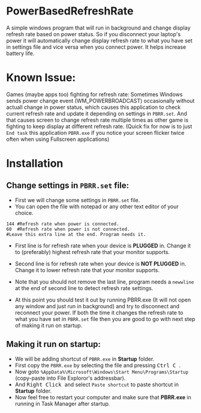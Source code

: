 # PowerBasedRefreshRate
A simple windows program that will run in background and change display refresh rate based on power status. So if you disconnect your laptop's power it will automatically change display refresh rate to what you have set in settings file and vice versa when you connect power. It helps increase battery life.

# Known Issue:
Games (maybe apps too) fighting for refresh rate: Sometimes Windows sends power change event (WM_POWERBROADCAST) occasionally without actuall change in power status, which causes this application to check current refresh rate and update it depending on settings in ``PBRR.set``. And that causes screen to change refresh rate multiple times as other game is fighting to keep display at different refresh rate. (Quick fix for now is to just ``End task`` this application ``PBRR.exe`` if you notice your screen flicker twice often when using Fullscreen applications)

# Installation
## Change settings in `PBRR.set` file:
* First we will change some settings in ``PBRR.set`` file.
* You can open the file with notepad or any other text editor of your choice.
```
144 #Refresh rate when power is connected.
60  #Refresh rate when power is not connected.
#Leave this extra line at the end. Program needs it.
```
* First line is for refresh rate when your device is **PLUGGED** in. Change it to (preferably) highest refresh rate that your monitor supports.
* Second line is for refresh rate when your device is **NOT PLUGGED** in. Change it to lower refresh rate that your monitor supports.
* Note that you should not remove the last line, program needs a ``newwline`` at the end of second line to detect refresh rate settings.

* At this point you should test it out by running PBRR.exe (It will not open any window and just run in background) and try to disconnect and reconnect your power. If both the time it changes the refresh rate to what you have set in ``PBRR.set`` file then you are good to go with next step of making it run on startup.

## Making it run on startup:
* We will be adding shortcut of ``PBRR.exe`` in **Startup** folder.
* First copy the ``PBRR.exe`` by selecting the file and pressing <kbd> Ctrl C </kbd>.
* Now goto ``%AppData%\Microsoft\Windows\Start Menu\Programs\Startup`` (copy-paste into File Exploror's addressbar).
* And <kbd> Right Click </kbd> and select ``Paste shortcut`` to paste shortcut in **Startup** folder.
* Now feel free to restart your computer and make sure that **PBRR.exe** in running in Task Manager after startup.

